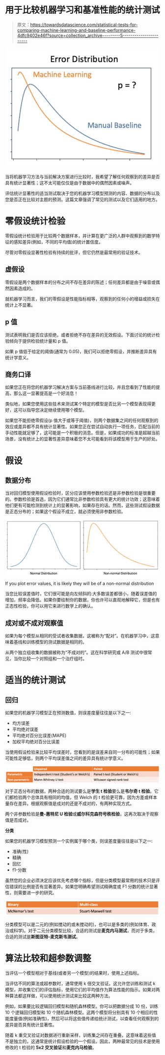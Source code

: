 # 用于比较机器学习和基准性能的统计测试

> 原文：<https://towardsdatascience.com/statistical-tests-for-comparing-machine-learning-and-baseline-performance-4dfc9402e46f?source=collection_archive---------5----------------------->

![](img/4fe1cb40469971d3450b18cb9f43aeea.png)

当将机器学习方法与当前解决方案进行比较时，我希望了解任何观察到的差异是否具有统计显著性；这不太可能仅仅是由于数据中的偶然因素或噪声。

评估统计显著性的适当测试取决于您的机器学习模型预测的内容、数据的分布以及您是否正在比较对主题的预测。这篇文章强调了常见的测试以及它们适用的地方。

# 零假设统计检验

零假设统计检验用于比较两个数据样本，并计算在更广泛的人群中观察到的数学特征的感知差异(例如，不同的平均值)的统计置信度。

尽管对零假设显著性检验有持续的批评，但它仍然是最常用的验证技术。

## 虚假设

零假设是两个数据样本的分布之间不存在差异的陈述；任何差异都是由于噪音或偶然因素造成的。

就机器学习而言，我们的零假设是性能指标相等，观察到的任何小的增益或损失在统计上不显著。

## p 值

测试表明我们是否应该拒绝，或者拒绝不存在差异的无效假设。下面讨论的统计检验倾向于提供检验统计量和 p 值。

如果 p 值低于给定的阈值(通常为 0.05)，我们可以拒绝零假设，并推断差异具有统计学意义。

## 商务口译

如果您正在将您的机器学习解决方案与当前基线进行比较，并且您看到了性能的提高，那么这一显著提高是一个好消息！

类似地，如果您使用这些技术来测试某个特定的模型是否比另一个模型表现得更好，这可以指导您决定继续使用哪个模型。

如果您不能拒绝零假设(p 值大于或等于阈值)，则两个数据集之间的任何观察到的效应或差异都不具有统计显著性。如果您正在尝试自动执行一项任务，匹配当前的手动性能就足够了，这可能是一个积极的消息。但是，如果成功的标准是超越当前场景，没有统计上的显著性差异意味着您不太可能看到将该模型用于生产的好处。

# 假设

## 数据分布

当对回归模型使用假设检验时，区分应该使用参数检验还是非参数检验是很重要的。参数检验是首选，因为它们通常比非参数检验具有更大的统计功效；这意味着他们更有可能检测到统计上的显著影响，如果存在的话。然而，这些测试假设数据是正态分布的；如果这个假设不成立，就必须使用非参数检验。

![](img/cf20b3535c9cc3289454a2414c5ea8bf.png)

If you plot error values, it is likely they will be of a non-normal distribution

当您比较误差值时，它们很可能是向左倾斜的:大多数误差都很小，随着误差值的增加，频率会降低。如果你要绘制你的数据，你也许可以直观地解释它，但是也有正态性检验，你可以用它来进行数学上的确认。

## 成对或不成对观察值

如果为每个模型从相同的受试者收集数据，这被称为“配对”。在机器学习中，这意味着基线和训练模型的测试数据是相同的。

从两个独立组收集的数据被称为“不成对的”。这在科学研究或 A/B 测试中很常见，当你比较一个对照组和一个治疗组时。

# 适当的统计测试

## 回归

如果您的机器学习模型正在预测数值，则误差度量往往是以下之一:

*   均方误差
*   平均绝对误差
*   平均绝对百分比误差(MAPE)
*   加权平均绝对百分比误差

当使用假设检验来比较平均误差时，您看到的是误差来自同一分布的可能性；如果可能性足够低，则两个平均误差值之间的差异具有统计学意义。

![](img/f98ff3fcd402fad25595dc3ef58ab796.png)

对于正态分布的数据，两种合适的测试要么是**学生 t 检验**要么是**韦尔奇 t 检验**。它们都检验两个总体具有相同的均值，但 Welch 的 t 检验更可靠，因为方差或样本量存在差异。根据观察值是成对的还是不成对的，有两种实现方式。

两个非参数检验是**曼-惠特尼 U 检验**或**威尔科克森符号秩检验**，这再次取决于观察值是否成对。

**分类**

如果您的机器学习模型预测一个实例属于哪个类，则误差度量往往是以下之一:

*   准确(性)
*   精确
*   回忆
*   f1-分数

虽然您的企业必须决定应该优先考虑哪个指标，但是分类模型最常用的技术只是评估错误的比例是否有显著差异。如果您明确希望测试精确度或 F1 分数的统计显著性，则需要进一步的研究。

![](img/3d29c0ff13dc4f9fc5be210d18cba913.png)

分类模型可以是二元的(例如搅动的或未搅动的)，也可以是多类的(例如体育、政治或科学)。对于二元分类模型比较，合适的测试是**麦克内马测试**，而对于多类，合适的测试是**斯图亚特-麦克斯韦测试**。

# 算法比较和超参数调整

当评估一个模型相对于基线(或者另一个模型)的结果时，使用上述指标。

当评估不同的算法或超参数时，通常使用 k 倍交叉验证。这允许您训练和测试 k 模型，并收集它们的评估指标，使用它们的平均值作为算法性能的指示。如果对两种算法都这样做，可以使用统计测试来比较这两种方法。

例如，如果要比较逻辑回归模型和随机森林模型。你可以把数据分成 10 份，训练 10 个逻辑回归模型和 10 个随机森林模型。这两个模型将分别具有 10 个相应的性能度量值(例如准确性)，然后可以将这些值传递给统计测试，以查看任何观察到的差异是否具有统计显著性。

随着 k 重交叉验证对数据进行重新采样，训练集之间存在重叠。这意味着这些值不是独立的，这通常是统计假设检验的一个假设。因此，两种最常见的技术是使用修改的 t 检验的 **5x2 交叉验证**和**麦克内马检验**。